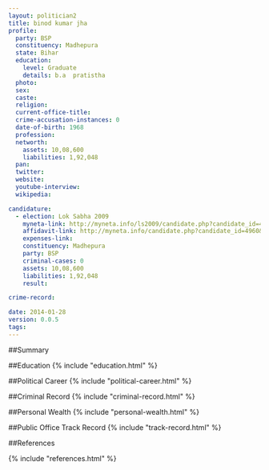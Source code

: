 ```yaml
---
layout: politician2
title: binod kumar jha
profile: 
  party: BSP
  constituency: Madhepura
  state: Bihar
  education: 
    level: Graduate
    details: b.a  pratistha
  photo: 
  sex: 
  caste: 
  religion: 
  current-office-title: 
  crime-accusation-instances: 0
  date-of-birth: 1968
  profession: 
  networth: 
    assets: 10,08,600
    liabilities: 1,92,048
  pan: 
  twitter: 
  website: 
  youtube-interview: 
  wikipedia: 

candidature: 
  - election: Lok Sabha 2009
    myneta-link: http://myneta.info/ls2009/candidate.php?candidate_id=4960
    affidavit-link: http://myneta.info/candidate.php?candidate_id=4960&scan=original
    expenses-link: 
    constituency: Madhepura 
    party: BSP
    criminal-cases: 0
    assets: 10,08,600
    liabilities: 1,92,048
    result:  

crime-record: 

date: 2014-01-28
version: 0.0.5
tags: 
---
```

##Summary


##Education
{% include "education.html" %}


##Political Career
{% include "political-career.html" %}


##Criminal Record
{% include "criminal-record.html" %}


##Personal Wealth
{% include "personal-wealth.html" %}


##Public Office Track Record
{% include "track-record.html" %}


##References


{% include "references.html" %}